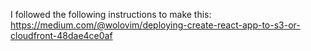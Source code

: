 I followed the following instructions to make this:
https://medium.com/@wolovim/deploying-create-react-app-to-s3-or-cloudfront-48dae4ce0af
